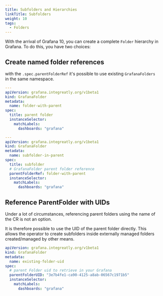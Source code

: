 ```yaml
---
title: Subfolders and Hierarchies
linkTitle: Subfolders
weight: 10
tags:
  - Folders
---
```


With the arrival of Grafana 10, you can create a complete `Folder` hierarchy in Grafana. To do this, you have two choices:

## Create named folder references

with the `.spec.parentFolderRef` it's possible to use existing `GrafanaFolders` in the same namespace.

```yaml
---
apiVersion: grafana.integreatly.org/v1beta1
kind: GrafanaFolder
metadata:
  name: folder-with-parent
spec:
  title: parent folder
  instanceSelector:
    matchLabels:
      dashboards: "grafana"

---
apiVersion: grafana.integreatly.org/v1beta1
kind: GrafanaFolder
metadata:
  name: subfolder-in-parent
spec:
  title: subfolder
  # GrafanaFolder parent folder reference
  parentFolderRef: folder-with-parent
  instanceSelector:
    matchLabels:
      dashboards: "grafana"
```

## Reference ParentFolder with UIDs

Under a lot of circumstances, referencing parent folders using the name of the CR is not an option.

It is therefore possible to use the UID of the parent folder directly.
This allows the operator to create subfolders inside externally managed folders created/managed by other means.

```yaml
apiVersion: grafana.integreatly.org/v1beta1
kind: GrafanaFolder
metadata:
  name: existing-folder-uid
spec:
  # parent Folder uid to retrieve in your Grafana
  parentFolderUID: "3e7b4fe1-ca90-4125-a8ab-06567c1971b5"
  instanceSelector:
    matchLabels:
      dashboards: "grafana"
```

